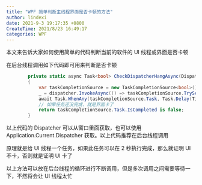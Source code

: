 ```yaml
---
title: "WPF 简单判断主线程界面是否卡顿的方法"
author: lindexi
date: 2021-9-3 19:17:35 +0800
CreateTime: 2021/8/23 16:49:17
categories: WPF
---
```


本文来告诉大家如何使用简单的代码判断当前的软件的 UI 线程或界面是否卡顿

<!--more-->


<!-- CreateTime:2021/8/23 16:49:17 -->

<!-- 发布 -->

在后台线程调用如下代码即可用来判断是否卡顿

```csharp
        private static async Task<bool> CheckDispatcherHangAsync(Dispatcher dispatcher)
        {
            var taskCompletionSource = new TaskCompletionSource<bool>();
            _ = dispatcher.InvokeAsync(() => taskCompletionSource.TrySetResult(true));
            await Task.WhenAny(taskCompletionSource.Task, Task.Delay(TimeSpan.FromSeconds(2)));
            // 如果任务还没完成，就是界面卡了
            return taskCompletionSource.Task.IsCompleted is false;
        }
```

以上代码的 Dispatcher 可以从窗口里面获取，也可以使用 Application.Current.Dispatcher 获取。以上代码推荐在后台线程调用

原理就是给 UI 线程一个任务，如果此任务可以在 2 秒执行完成，那么就证明 UI 不卡，否则就是证明 UI 卡了

以上方法可以放在后台线程的循环进行不断调用，但是多次调用之间需要等待一下，不然将会让 UI 线程太忙

